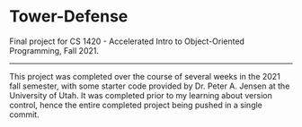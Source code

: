# Tower-Defense
 Final project for CS 1420 - Accelerated Intro to Object-Oriented Programming, Fall 2021.

---

This project was completed over the course of several weeks in the 2021 fall semester, with some starter code provided by Dr. Peter A. Jensen at the University of Utah. It was completed prior to my learning about version control, hence the entire completed project being pushed in a single commit.
